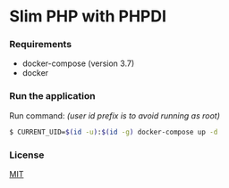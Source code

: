 # Slim PHP with PHPDI

### Requirements

* docker-compose (version 3.7)
* docker

### Run the application

Run command: *(user id prefix is to avoid running as root)*
```bash
$ CURRENT_UID=$(id -u):$(id -g) docker-compose up -d
```

### License
[MIT](https://choosealicense.com/licenses/mit/)